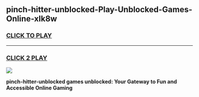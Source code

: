 
## pinch-hitter-unblocked-Play-Unblocked-Games-Online-xlk8w
<h3>
<a href="https://premium76.site?title=pinch-hitter-unblocked&ref=25A">CLICK TO PLAY</a></h3>
<hr>

<h3>
<a href="https://premium76.site?title=pinch-hitter-unblocked&ref=25A">CLICK 2 PLAY</a>
  
</h3>

<a href="https://premium76.site?title=pinch-hitter-unblocked&ref=25A"><img src="https://clearcache.store/games.png"></a>


**pinch-hitter-unblocked games unblocked: Your Gateway to Fun and Accessible Online Gaming**
